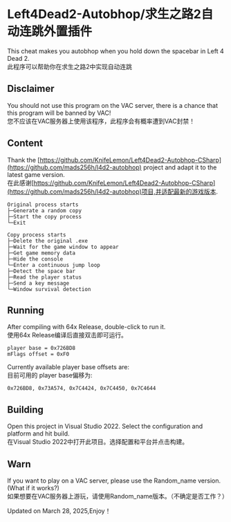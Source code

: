 # Left4Dead2-Autobhop/求生之路2自动连跳外置插件
This cheat makes you autobhop when you hold down the spacebar in Left 4 Dead 2.  
此程序可以帮助你在求生之路2中实现自动连跳
## Disclaimer
You should not use this program on the VAC server, there is a chance that this program will be banned by VAC!  
您不应该在VAC服务器上使用该程序，此程序会有概率遭到VAC封禁！
## Content
Thank the [https://github.com/KnifeLemon/Left4Dead2-Autobhop-CSharp](https://github.com/mads256h/l4d2-autobhop) project and adapt it to the latest game version.  
在此感谢[https://github.com/KnifeLemon/Left4Dead2-Autobhop-CSharp](https://github.com/mads256h/l4d2-autobhop)项目,并适配最新的游戏版本.  
 ```
Original process starts
├─Generate a random copy
├─Start the copy process
└─Exit

Copy process starts
├─Delete the original .exe
├─Wait for the game window to appear
├─Get game memory data
├─Hide the console
└─Enter a continuous jump loop
├─Detect the space bar
├─Read the player status
├─Send a key message
└─Window survival detection
 ```
## Running
After compiling with 64x Release, double-click to run it.  
使用64x Release编译后直接双击即可运行。  
 ```
 player base = 0x726BD8
 mFlags offset = 0xF0 
 ```
Currently available player base offsets are:  
目前可用的 player base偏移为:  
 ```
0x726BD8, 0x73A574, 0x7C4424, 0x7C4450, 0x7C4644  
 ```
## Building 
 Open this project in Visual Studio 2022. Select the configuration and platform and hit build.  
 在Visual Studio 2022中打开此项目。选择配置和平台并点击构建。  
## Warn
 If you want to play on a VAC server, please use the Random_name version. (What if it works?)  
 如果想要在VAC服务器上游玩，请使用Random_name版本。（不确定是否工作？）  
 
 Updated on March 28, 2025,Enjoy！
